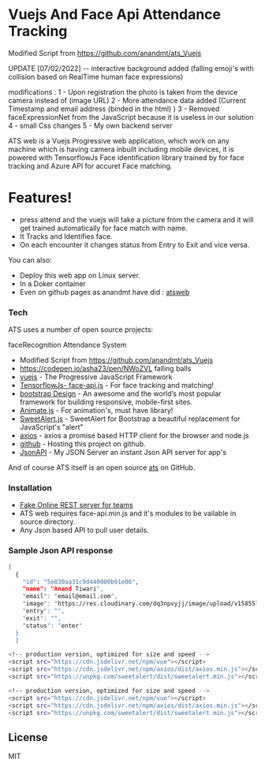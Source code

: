 # Vuejs And Face Api Attendance Tracking

Modified Script from  https://github.com/anandmt/ats_Vuejs 



UPDATE [07/02/2022] -- interactive background added (falling emoji's with collision based on RealTime human face expressions)

modifications :
            1 - Upon registration the photo is taken from the device camera instead of (image URL)
            2 - More attendance data added (Current Timestamp and email address (binded in the html) )
            3 - Removed faceExpressionNet from the JavaScript because it is useless in our solution
            4 - small Css changes
            5 - My own backend server   

ATS web is a Vuejs Progressive web application, which work on any machine which is having camera inbuilt including mobile devices, it is powered with TensorflowJs Face identification library trained by  for face tracking and Azure API for accuret Face matching.


# Features!

  - press attend and the vuejs will take a picture from the camera and it will get trained automatically for face match with name.
  - It Tracks and Identifies face.
  - On each encounter it changes status from Entry to Exit and vice versa.


You can also:
  - Deploy this web app on Linux server.
  - In a Doker container
  - Even on github pages as anandmt have did : [atsweb](https://anandmt.github.io/)


### Tech

ATS uses a number of open source projects:

faceRecognition Attendance System

 * Modified Script from  https://github.com/anandmt/ats_Vuejs
* https://codepen.io/asha23/pen/NWoZVL  falling balls  
* [vuejs](https://vuejs.org/) - The Progressive JavaScript Framework
* [TensorflowJs- face-api.js](https://itnext.io/face-api-js-javascript-api-for-face-recognition-in-the-browser-with-tensorflow-js-bcc2a6c4cf07) - For face tracking and matching!
* [bootstrap Design](https://getbootstrap.com/docs/4.0/getting-started/introduction/) - An awesome and the world’s most popular framework for building responsive, mobile-first sites.
* [Animate.js](https://daneden.github.io/animate.css/) - For animation's, must have library!
* [SweetAlert.js](https://lipis.github.io/bootstrap-sweetalert/) - SweetAlert for Bootstrap a beautiful replacement for JavaScript's "alert"
* [axios](https://github.com/axios/axios) - axios a promise based HTTP client for the browser and node.js
* [github](https://anandmt.github.io/) - Hosting this project on github.
* [JsonAPI](https://my-json-server.typicode.com/anandmt/jsondb/users) - My JSON Server an instant Json API server for app's

And of course ATS itself is an open source [ats](https://github.com/anandmt/ats_Vuejs) on GitHub.

### Installation

- [Fake Online REST server for teams](https://my-json-server.typicode.com/anandmt/jsondb/users)
- ATS web requires face-api.min.js and it's modules to be vailable in source directory.
- Any Json based API to pull user details.

### Sample Json API response
```sh
[
  {
    "id": "5e830aa31c9d440000b91e06",
    "name": "Anand Tiwari",
    "email": "email@email.com", 
    "image": "https://res.cloudinary.com/dq3npvyjj/image/upload/v1585571840/anand_lnkdn_yzmu5g.jpg",
    "entry": "",
    "exit": "",
    "status": "enter"
  }
  ]
```

```sh
<!-- production version, optimized for size and speed -->
<script src="https://cdn.jsdelivr.net/npm/vue"></script>
<script src="https://cdn.jsdelivr.net/npm/axios/dist/axios.min.js"></script>
<script src="https://unpkg.com/sweetalert/dist/sweetalert.min.js"></script>

```

```sh
<!-- production version, optimized for size and speed -->
<script src="https://cdn.jsdelivr.net/npm/vue"></script>
<script src="https://cdn.jsdelivr.net/npm/axios/dist/axios.min.js"></script>
<script src="https://unpkg.com/sweetalert/dist/sweetalert.min.js"></script>

```

License
----

MIT
